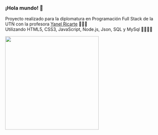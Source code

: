 <h3>¡Hola mundo! 👋 </h3>
<p>Proyecto realizado para la diplomatura en Programación Full Stack de la UTN con la profesora <a href="https://github.com/yanelricarte">Yanel Ricarte</a> 💪🏻💯<br>
Utilizando HTML5, CSS3, JavaScript, Node.js, Json, SQL y MySql 👨🏻‍💻✨ <br></p>

<img src="https://media.giphy.com/media/citBl9yPwnUOs/giphy.gif" width="300"  ></img>

